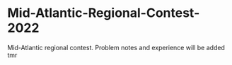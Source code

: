 # Mid-Atlantic-Regional-Contest-2022
Mid-Atlantic regional contest.
Problem notes and experience will be added tmr 
